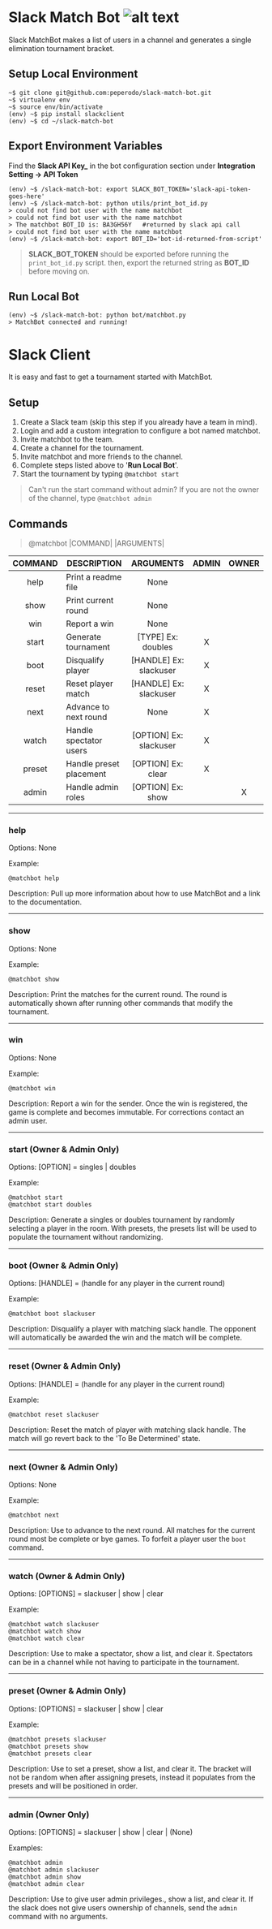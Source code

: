 # Slack Match Bot ![alt text](https://github.com/peperodo/slack-match-bot/blob/match-dev/img/mei.jpg "Logo Title Text 1")
Slack MatchBot makes a list of users in a channel and generates a single elimination tournament bracket.

## Setup Local Environment
```
~$ git clone git@github.com:peperodo/slack-match-bot.git
~$ virtualenv env
~$ source env/bin/activate
(env) ~$ pip install slackclient
(env) ~$ cd ~/slack-match-bot
```
## Export Environment Variables
Find the **Slack API Key_** in the bot configuration section under **Integration Setting -> API Token**
```
(env) ~$ /slack-match-bot: export SLACK_BOT_TOKEN='slack-api-token-goes-here'
(env) ~$ /slack-match-bot: python utils/print_bot_id.py
> could not find bot user with the name matchbot
> could not find bot user with the name matchbot
> The matchbot BOT_ID is: BA3GH56Y   #returned by slack api call
> could not find bot user with the name matchbot
(env) ~$ /slack-match-bot: export BOT_ID='bot-id-returned-from-script'
```
> **SLACK_BOT_TOKEN** should be exported before running the `print_bot_id.py` script.
> then, export the returned string as **BOT_ID** before moving on.

## Run Local Bot
```
(env) ~$ /slack-match-bot: python bot/matchbot.py
> MatchBot connected and running!
```
# Slack Client
It is easy and fast to get a tournament started with MatchBot.

## Setup
1. Create a Slack team (skip this step if you already have a team in mind).
2. Login and add a custom integration to configure a bot named matchbot.
3. Invite matchbot to the team.
4. Create a channel for the tournament.
5. Invite matchbot and more friends to the channel.
7. Complete steps listed above to '**Run Local Bot**'.
8. Start the tournament by typing ```@matchbot start```


> Can't run the start command without admin?
> If you are not the owner of the channel, type ```@matchbot admin```
 
 
## Commands
> @matchbot  |COMMAND| |ARGUMENTS|

|COMMAND|DESCRIPTION                 |ARGUMENTS                     | ADMIN | OWNER |
|:-----:|----------------------------|:----------------------------:|:-----:|:-----:|
|help   |Print a readme file         |None                          |       |       |
|show   |Print current round         |None                          |       |       |
|win    |Report a win                |None                          |       |       |
|start  |Generate tournament         |[TYPE]  Ex: doubles           |X      |       |
|boot   |Disqualify player           |[HANDLE]  Ex: slackuser       |X      |       |
|reset  |Reset player match          |[HANDLE]  Ex: slackuser       |X      |       |
|next   |Advance to next round       |None                          |X      |       |
|watch  |Handle spectator users      |[OPTION]  Ex: slackuser       |X	     |       |
|preset |Handle preset placement     |[OPTION]  Ex: clear           |X	     |       |
|admin  |Handle admin roles          |[OPTION]  Ex: show            | 	     |X      |


---
### help
Options: None

Example:
```
@matchbot help
```

Description: Pull up more information about how to use MatchBot and a link to the documentation.

---
### show
Options: None

Example:
```
@matchbot show
```

Description: Print the matches for the current round. The round is automatically shown after running other commands that modify the tournament.

---
### win
Options: None

Example:
```
@matchbot win
```

Description: Report a win for the sender. Once the win is registered, the game is complete and becomes immutable. For corrections contact an admin user.

---
### start (Owner & Admin Only)
Options: [OPTION] = singles | doubles

Example:
```
@matchbot start
@matchbot start doubles
```

Description: Generate a singles or doubles tournament by randomly selecting a player in the room. With presets, the presets list will be used to populate the tournament without randomizing.

---
### boot (Owner & Admin Only)
Options: [HANDLE] = (handle for any player in the current round)

Example:
```
@matchbot boot slackuser
```

Description: Disqualify a player with matching slack handle. The opponent will automatically be awarded the win and the match will be complete.

---
### reset (Owner & Admin Only)
Options: [HANDLE] = (handle for any player in the current round)

Example:
```
@matchbot reset slackuser
```

Description: Reset the match of player with matching slack handle. The match will go revert back to the 'To Be Determined' state.

---
### next (Owner & Admin Only)
Options: None

Example:
```
@matchbot next
```

Description: Use to advance to the next round. All matches for the current round most be complete or bye games. To forfeit a player user the ```boot``` command.

---
### watch (Owner & Admin Only)
Options: [OPTIONS] = slackuser | show | clear

Example:
```
@matchbot watch slackuser
@matchbot watch show
@matchbot watch clear
```

Description: Use to make a spectator, show a list, and clear it. Spectators can be in a channel while not having to participate in the tournament.

---
### preset (Owner & Admin Only)
Options: [OPTIONS] = slackuser | show | clear

Example:
```
@matchbot presets slackuser
@matchbot presets show
@matchbot presets clear
```

Description: Use to set a preset, show a list, and clear it. The bracket will not be random when after assigning presets, instead it populates from the presets and will be positioned in order.

---
### admin (Owner Only)
Options: [OPTIONS] = slackuser | show | clear | (None)

Examples:
```
@matchbot admin
@matchbot admin slackuser
@matchbot admin show
@matchbot admin clear
```

Description: Use to give user admin privileges., show a list, and clear it. If the slack does not give users ownership of channels, send the ```admin``` command with no arguments.
